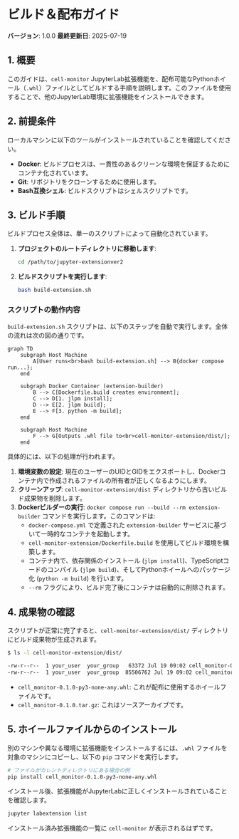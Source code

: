 # ビルド＆配布ガイド

**バージョン**: 1.0.0
**最終更新日**: 2025-07-19

## 1. 概要

このガイドは、`cell-monitor` JupyterLab拡張機能を、配布可能なPythonホイール（`.whl`）ファイルとしてビルドする手順を説明します。このファイルを使用することで、他のJupyterLab環境に拡張機能をインストールできます。

## 2. 前提条件

ローカルマシンに以下のツールがインストールされていることを確認してください。

- **Docker**: ビルドプロセスは、一貫性のあるクリーンな環境を保証するためにコンテナ化されています。
- **Git**: リポジトリをクローンするために使用します。
- **Bash互換シェル**: ビルドスクリプトはシェルスクリプトです。

## 3. ビルド手順

ビルドプロセス全体は、単一のスクリプトによって自動化されています。

1.  **プロジェクトのルートディレクトリに移動します**:

    ```bash
    cd /path/to/jupyter-extensionver2
    ```

2.  **ビルドスクリプトを実行します**:

    ```bash
    bash build-extension.sh
    ```

### スクリプトの動作内容

`build-extension.sh` スクリプトは、以下のステップを自動で実行します。全体の流れは次の図の通りです。

```mermaid
graph TD
    subgraph Host Machine
        A[User runs<br>bash build-extension.sh] --> B{docker compose run...};
    end

    subgraph Docker Container (extension-builder)
        B --> C[Dockerfile.build creates environment];
        C --> D[1. jlpm install];
        D --> E[2. jlpm build];
        E --> F[3. python -m build];
    end

    subgraph Host Machine
        F --> G[Outputs .whl file to<br>cell-monitor-extension/dist/];
    end
```

具体的には、以下の処理が行われます。

1.  **環境変数の設定**: 現在のユーザーのUIDとGIDをエクスポートし、Dockerコンテナ内で作成されるファイルの所有者が正しくなるようにします。
2.  **クリーンアップ**: `cell-monitor-extension/dist` ディレクトリから古いビルド成果物を削除します。
3.  **Dockerビルダーの実行**: `docker compose run --build --rm extension-builder` コマンドを実行します。このコマンドは:
    -   `docker-compose.yml` で定義された `extension-builder` サービスに基づいて一時的なコンテナを起動します。
    -   `cell-monitor-extension/Dockerfile.build` を使用してビルド環境を構築します。
    -   コンテナ内で、依存関係のインストール (`jlpm install`)、TypeScriptコードのコンパイル (`jlpm build`)、そしてPythonホイールへのパッケージ化 (`python -m build`) を行います。
    -   `--rm` フラグにより、ビルド完了後にコンテナは自動的に削除されます。

## 4. 成果物の確認

スクリプトが正常に完了すると、`cell-monitor-extension/dist/` ディレクトリにビルド成果物が生成されます。

```sh
$ ls -l cell-monitor-extension/dist/

-rw-r--r--  1 your_user  your_group   63372 Jul 19 09:02 cell_monitor-0.1.0-py3-none-any.whl
-rw-r--r--  1 your_user  your_group  85506762 Jul 19 09:02 cell_monitor-0.1.0.tar.gz
```

-   `cell_monitor-0.1.0-py3-none-any.whl`: これが配布に使用するホイールファイルです。
-   `cell_monitor-0.1.0.tar.gz`: これはソースアーカイブです。

## 5. ホイールファイルからのインストール

別のマシンや異なる環境に拡張機能をインストールするには、`.whl` ファイルを対象のマシンにコピーし、以下の `pip` コマンドを実行します。

```bash
# ファイルがカレントディレクトリにある場合の例
pip install cell_monitor-0.1.0-py3-none-any.whl
```

インストール後、拡張機能がJupyterLabに正しくインストールされていることを確認します。

```bash
jupyter labextension list
```

インストール済み拡張機能の一覧に `cell-monitor` が表示されるはずです。
